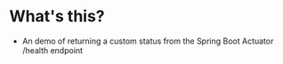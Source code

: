 # What's this?

- An demo of returning a custom status from the Spring Boot Actuator /health endpoint


